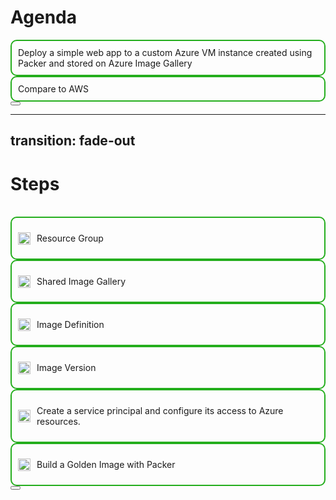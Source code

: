 # Agenda
<div v-click style="border: 2px double #24ae1d; border-radius: 10px; padding: 10px;">
    <span v-mark="{ at: 1, color: '#89df00'}">
    Deploy a simple web app to a custom Azure VM instance created using Packer and stored on Azure Image Gallery
    </span>
</div>

<div v-click style="border: 2px double #24ae1d; border-radius: 10px; padding: 10px;">
    <span v-mark="{ at: 2, color: '#89df00'}">
            Compare to AWS
    </span>
</div>

<div class="abs-br m-6 flex gap-2">
  <button @click="$slidev.nav.openInEditor()" title="Open in Editor" class="text-xl slidev-icon-btn opacity-50 !border-none !hover:text-white">
    <carbon:edit />
  </button>
  <a href="https://github.com/meher-liatrio/Azure-demo" target="_blank" alt="GitHub" title="Open in GitHub"
    class="text-xl slidev-icon-btn opacity-50 !border-none !hover:text-white">
    <carbon-logo-github />
  </a>
</div>
<!-- 
Today I will be showing you how to deploy a simple web app to a custom Azure VM instance that was built using the Packer and
deployed to the Azure Image Gallery.
-->

---
transition: fade-out
---
# Steps
<br>

<div grid="~ cols-3 gap-6">

<div v-click style="border: 2px double #24ae1d; border-radius: 10px; padding: 10px;">
    <div style="display: flex; align-items: center;">
        <img src="https://code.benco.io/icon-collection/azure-icons/Resource-Groups.svg" alt="Resource Group" width="20" height="20">
        <p style="margin-left: 10px;">Resource Group</p>
    </div>
</div>

<div v-click style="border: 2px double #24ae1d; border-radius: 10px; padding: 10px;">
    <div style="display: flex; align-items: center;">
        <img src="https://code.benco.io/icon-collection/azure-icons/Shared-Image-Galleries.svg" alt="Shared Image Gallery" width="20" height="20">
        <p style="margin-left: 10px;">Shared Image Gallery</p>
    </div>
</div>

<div v-click style="border: 2px double #24ae1d; border-radius: 10px; padding: 10px;">
    <div style="display: flex; align-items: center;">
        <img src="https://code.benco.io/icon-collection/azure-icons/Image-Definitions.svg" alt="Image Definition" width="20" height="20">
        <p style="margin-left: 10px;">Image Definition</p>
    </div>
</div>

<div v-click style="border: 2px double #24ae1d; border-radius: 10px; padding: 10px;">
    <div style="display: flex; align-items: center;">
        <img src="https://code.benco.io/icon-collection/azure-icons/Image-Versions.svg" alt="Image Verion" width="20" height="20">
        <p style="margin-left: 10px;">Image Version</p>
    </div>
</div>

<div v-click style="border: 2px double #24ae1d; border-radius: 10px; padding: 10px;">
    <div style="display: flex; align-items: center;">
        <img src="https://code.benco.io/icon-collection/azure-icons/Azure-AD-Roles-and-Administrators.svg" alt="ad sp contributor role" width="20" height="20">
        <p style="margin-left: 10px;">Create a service principal and configure its access to Azure resources.</p>
    </div>
</div>

<div v-click style="border: 2px double #24ae1d; border-radius: 10px; padding: 10px;">
    <div style="display: flex; align-items: center;">
        <img src="https://www.datocms-assets.com/2885/1620155106-brandhcpackerverticalcolor.svg" alt="ad sp contributor role" width="20" height="20">
        <p style="margin-left: 10px;">Build a Golden Image with Packer</p>
    </div>
</div>
</div>

<div class="abs-br m-6 flex gap-2">
  <button @click="$slidev.nav.openInEditor()" title="Open in Editor" class="text-xl slidev-icon-btn opacity-50 !border-none !hover:text-white">
    <carbon:edit />
  </button>
  <a href="https://github.com/meher-liatrio/Azure-demo" target="_blank" alt="GitHub" title="Open in GitHub"
    class="text-xl slidev-icon-btn opacity-50 !border-none !hover:text-white">
    <carbon-logo-github />
  </a>
</div>
<!--
Talk briefly to each of these sections but also don't overrotate on any one.  The presenter will go over these sections in more detail later on in lunch and learn.
-->

